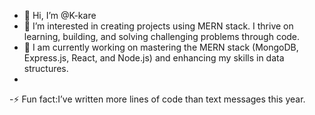 - 👋 Hi, I’m @K-kare
- 👀 I’m interested in creating  projects using MERN stack. I thrive on learning, building, and solving challenging problems through code.
- 🌱 I am currently working on mastering the MERN stack (MongoDB, Express.js, React, and Node.js) and enhancing my skills in data structures.
- 
-⚡ Fun fact:I’ve written more lines of code than text messages this year.

